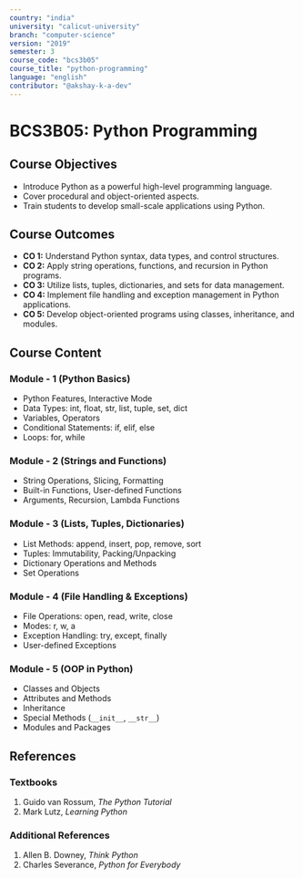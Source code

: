 ```yaml
---
country: "india"
university: "calicut-university"
branch: "computer-science"
version: "2019"
semester: 3
course_code: "bcs3b05"
course_title: "python-programming"
language: "english"
contributor: "@akshay-k-a-dev"
---
```


# BCS3B05: Python Programming

## Course Objectives
* Introduce Python as a powerful high-level programming language.
* Cover procedural and object-oriented aspects.
* Train students to develop small-scale applications using Python.

## Course Outcomes
* **CO 1:** Understand Python syntax, data types, and control structures.
* **CO 2:** Apply string operations, functions, and recursion in Python programs.
* **CO 3:** Utilize lists, tuples, dictionaries, and sets for data management.
* **CO 4:** Implement file handling and exception management in Python applications.
* **CO 5:** Develop object-oriented programs using classes, inheritance, and modules.

## Course Content

### Module - 1 (Python Basics)
* Python Features, Interactive Mode
* Data Types: int, float, str, list, tuple, set, dict
* Variables, Operators
* Conditional Statements: if, elif, else
* Loops: for, while

### Module - 2 (Strings and Functions)
* String Operations, Slicing, Formatting
* Built-in Functions, User-defined Functions
* Arguments, Recursion, Lambda Functions

### Module - 3 (Lists, Tuples, Dictionaries)
* List Methods: append, insert, pop, remove, sort
* Tuples: Immutability, Packing/Unpacking
* Dictionary Operations and Methods
* Set Operations

### Module - 4 (File Handling & Exceptions)
* File Operations: open, read, write, close
* Modes: r, w, a
* Exception Handling: try, except, finally
* User-defined Exceptions

### Module - 5 (OOP in Python)
* Classes and Objects
* Attributes and Methods
* Inheritance
* Special Methods (`__init__`, `__str__`)
* Modules and Packages

## References
### Textbooks
1. Guido van Rossum, *The Python Tutorial*
2. Mark Lutz, *Learning Python*

### Additional References
1. Allen B. Downey, *Think Python*
2. Charles Severance, *Python for Everybody*
